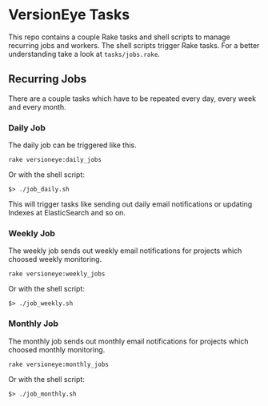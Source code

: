 # VersionEye Tasks

This repo contains a couple Rake tasks and shell scripts to manage recurring jobs and workers. The shell scripts trigger Rake tasks. For a better understanding take a look at `tasks/jobs.rake`.

## Recurring Jobs

There are a couple tasks which have to be repeated every day, every week and every month.

### Daily Job

The daily job can be triggered like this.

```
rake versioneye:daily_jobs
```

Or with the shell script:

```
$> ./job_daily.sh
```

This will trigger tasks like sending out daily email notifications or updating Indexes at ElasticSearch and so on.

### Weekly Job

The weekly job sends out weekly email notifications for projects which choosed weekly monitoring.

```
rake versioneye:weekly_jobs
```

Or with the shell script:

```
$> ./job_weekly.sh
```

### Monthly Job

The monthly job sends out monthly email notifications for projects which choosed monthly monitoring.

```
rake versioneye:monthly_jobs
```

Or with the shell script:

```
$> ./job_monthly.sh
```

